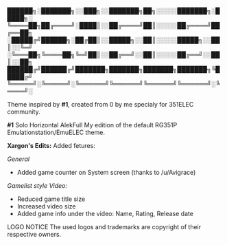 
██████╗░███████╗░░███╗░░███████╗██╗░░░░░███████╗░█████╗░
╚════██╗██╔════╝░████║░░██╔════╝██║░░░░░██╔════╝██╔══██╗
░█████╔╝██████╗░██╔██║░░█████╗░░██║░░░░░█████╗░░██║░░╚═╝
░╚═══██╗╚════██╗╚═╝██║░░██╔══╝░░██║░░░░░██╔══╝░░██║░░██╗
██████╔╝██████╔╝███████╗███████╗███████╗███████╗╚█████╔╝
╚═════╝░╚═════╝░╚══════╝╚══════╝╚══════╝╚══════╝░╚════╝░

Theme inspired by **#1**, created from 0 by me specialy for 351ELEC community.

**#1** Solo Horizontal AlekFull
My edition of the default RG351P Emulationstation/EmuELEC theme.

**Xargon's Edits:**
Added fetures:

*General*
- Added game counter on System screen (thanks to /u/Avigrace)

*Gamelist style Video:*
- Reduced game title size
- Increased video size
- Added game info under the video: Name, Rating, Release date

LOGO NOTICE
The used logos and trademarks are copyright of their respective owners.
